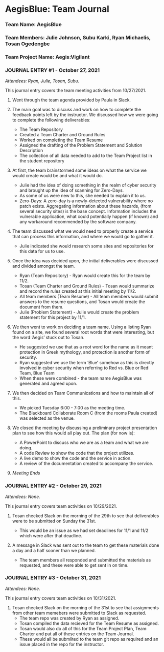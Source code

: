 # AegisBlue: Team Journal
### Team Name: AegisBlue

### Team Members: Julie Johnson, Subu Karki, Ryan Michaelis, Tosan Ogedengbe
### Team Project Name: Aegis:Vigilant


### JOURNAL ENTRY #1 - October 27, 2021
*Attendees: Ryan, Julie, Tosan, Subu.*

This journal entry covers the team meeting activities from 10/27/2021. 

1. Went through the team agenda provided by Paula in Slack.

2. The main goal was to discuss and work on how to complete the feedback points left by the instructor. 
	We discussed how we were going to complete the following deliverables:
	- The Team Repository
	- Created a Team Charter and Ground Rules
	- Worked on completing the Team Resume
	- Assigned the drafting of the Problem Statement and Solution Description 
	- The collection of all data needed to add to the Team Project list in the student repository

3. At first, the team brainstormed some ideas on what the service we would create would be and what it would do. 
	- Julie had the idea of doing something in the realm of cyber security and brought up the idea of scanning for Zero-Days.
	- As some of us were new to this, she needed to explain it to us.
	- Zero-Days: A zero-day is a newly-detected vulnerability where no patch exists.  Aggregating information about these hazards, (from several security sites) is the base concept. 
	Information includes the vulnerable application, what could potentially happen (if known) and any workaround recommended by the software company.

4. The team discussed what we would need to properly create a service that can process this information, and where we would go to gather it. 
	- Julie indicated she would research some sites and repositories for this data for us to use. 

5. Once the idea was decided upon, the initial deliverables were discussed and divided amongst the team.
	- Ryan (Team Repository) - Ryan would create this for the team by 11/2.
	- Tosan (Team Charter and Ground Rules) - Tosan would summarize and record the rules created at this initial meeting by 11/2.
	- All team members (Team Resume) - All team members would submit answers to the resume questions, and Tosan would create the document from them.
	- Julie (Problem Statement) - Julie would create the problem statement for this project by 11/1. 

6. We then went to work on deciding a team name. Using a listing Ryan found on a site, we found several root words that were interesting, but the word ‘Aegis’ stuck out to Tosan. 
	- He suggested we use that as a root word for the name as it meant protection in Greek mythology, and protection is another form of security. 
	- Ryan suggested we use the term ‘Blue’ somehow as this is directly involved in cyber security when referring to Red vs. Blue or Red Team, Blue Team
	- When these were combined - the team name AegisBlue was generated and agreed upon. 

7. We then decided on Team Communications and how to maintain all of this.
	- We picked Tuesday 6:00 - 7:00 as the meeting time.
	- The Blackboard Collaborate Room C (from the rooms Paula created) was selected as the venue.

8. We closed the meeting by discussing a preliminary project presentation plan to see how this would all play out.
	The plan (for now is):
	- A PowerPoint to discuss who we are as a team and what we are doing.
	- A code Review to show the code that the project utilizes.
	- A live demo to show the code and the service in action.
	- A review of the documentation created to accompany the service.
	
9. *Meeting Ends*



### JOURNAL ENTRY #2 - October 29, 2021
*Attendees: None.*

This journal entry covers team activities on 10/29/2021. 

1. Tosan checked Slack on the morning of the 29th to see that deliverables were to be submitted on Sunday the 31st.
	- This would be an issue as we had set deadlines for 11/1 and 11/2 which were after that deadline.

2. A message in Slack was sent out to the team to get these materials done a day and a half sooner than we planned.
	- The team members all responded and submitted the materials as requested, and these were able to get sent in on time. 
	

### JOURNAL ENTRY #3 - October 31, 2021
*Attendees: None.*

This journal entry covers team activities on 10/31/2021. 

1. Tosan checked Slack on the morning of the 31st to see that assignments from other team memebers were submitted to Slack as requested. 
	- The team repo was created by Ryan as assigned. 
	- Tosan compiled the data recieved for the Team Resume as assigned.
	- Tosan would also do all of this for the Team Project Plan, Team Charter and put all of these entries on the Team Journal.
	- These would all be submiited to the team git repo as required and an issue placed in the repo for the instructor.
	
	
	
